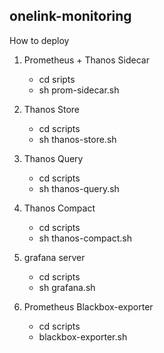 ## onelink-monitoring ##

How to deploy

1. Prometheus + Thanos Sidecar
     - cd sripts
     - sh prom-sidecar.sh
  
2. Thanos Store
     - cd scripts
     - sh thanos-store.sh

3. Thanos Query
     - cd scripts
     - sh thanos-query.sh

4. Thanos Compact
     - cd scripts
     - sh thanos-compact.sh

5. grafana server
     - cd scripts
     - sh grafana.sh

6. Prometheus Blackbox-exporter
     - cd scripts
     - blackbox-exporter.sh
 
